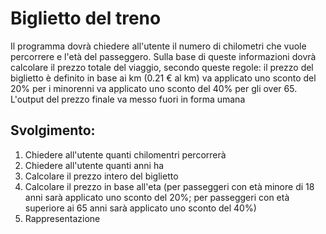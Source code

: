 # Biglietto del treno

Il programma dovrà chiedere all'utente il numero di chilometri che vuole percorrere e l'età del passeggero.
Sulla base di queste informazioni dovrà calcolare il prezzo totale del viaggio, secondo queste regole:
il prezzo del biglietto è definito in base ai km (0.21 € al km)
va applicato uno sconto del 20% per i minorenni
va applicato uno sconto del 40% per gli over 65.
L'output del prezzo finale va messo fuori in forma umana 

## Svolgimento:


1. Chiedere all'utente quanti chilomentri percorrerà
2. Chiedere all'utente quanti anni ha
3. Calcolare il prezzo intero del biglietto
4. Calcolare il prezzo in base all'eta (per passeggeri con età minore di 18 anni sarà applicato uno sconto del 20%; per passeggeri con età superiore ai 65 anni sarà applicato uno sconto del 40%)
5. Rappresentazione